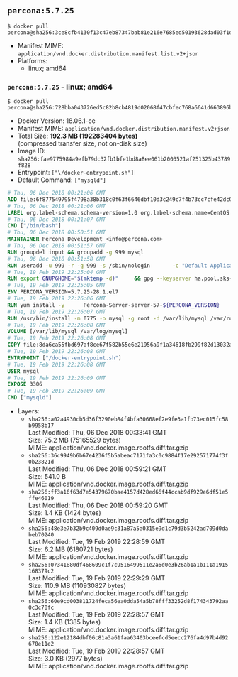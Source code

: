## `percona:5.7.25`

```console
$ docker pull percona@sha256:3ce8cfb4130f13c47eb87347bab81e216e7685ed50193628dad03f1d6ae94e46
```

-	Manifest MIME: `application/vnd.docker.distribution.manifest.list.v2+json`
-	Platforms:
	-	linux; amd64

### `percona:5.7.25` - linux; amd64

```console
$ docker pull percona@sha256:728bba043726ed5c82b8cb4819d02068f47cbfec768a6641d663896be2b9dd73
```

-	Docker Version: 18.06.1-ce
-	Manifest MIME: `application/vnd.docker.distribution.manifest.v2+json`
-	Total Size: **192.3 MB (192283404 bytes)**  
	(compressed transfer size, not on-disk size)
-	Image ID: `sha256:fae9775984a9efb79dc32fb1bfe1bd8a8ee061b2003521af251325b43789f828`
-	Entrypoint: `["\/docker-entrypoint.sh"]`
-	Default Command: `["mysqld"]`

```dockerfile
# Thu, 06 Dec 2018 00:21:06 GMT
ADD file:6f877549795f4798a38b318c0f63f6646dbf10d3c249c7f4b73cc7cfe42dc0f5 in / 
# Thu, 06 Dec 2018 00:21:06 GMT
LABEL org.label-schema.schema-version=1.0 org.label-schema.name=CentOS Base Image org.label-schema.vendor=CentOS org.label-schema.license=GPLv2 org.label-schema.build-date=20181205
# Thu, 06 Dec 2018 00:21:07 GMT
CMD ["/bin/bash"]
# Thu, 06 Dec 2018 00:50:51 GMT
MAINTAINER Percona Development <info@percona.com>
# Thu, 06 Dec 2018 00:51:57 GMT
RUN groupdel input && groupadd -g 999 mysql
# Thu, 06 Dec 2018 00:51:58 GMT
RUN useradd -u 999 -r -g 999 -s /sbin/nologin 		-c "Default Application User" mysql
# Tue, 19 Feb 2019 22:25:04 GMT
RUN export GNUPGHOME="$(mktemp -d)" 	&& gpg --keyserver ha.pool.sks-keyservers.net --recv-keys 430BDF5C56E7C94E848EE60C1C4CBDCDCD2EFD2A 	&& gpg --export --armor 430BDF5C56E7C94E848EE60C1C4CBDCDCD2EFD2A > ${GNUPGHOME}/RPM-GPG-KEY-Percona 	&& rpmkeys --import ${GNUPGHOME}/RPM-GPG-KEY-Percona /etc/pki/rpm-gpg/RPM-GPG-KEY-CentOS-7         && curl -L -o /tmp/percona-release.rpm https://repo.percona.com/percona/yum/percona-release-0.1-10.noarch.rpm 	&& rpmkeys --checksig /tmp/percona-release.rpm 	&& yum install -y /tmp/percona-release.rpm 	&& rm -rf "$GNUPGHOME" /tmp/percona-release.rpm         && percona-release enable original release
# Tue, 19 Feb 2019 22:25:05 GMT
ENV PERCONA_VERSION=5.7.25-28.1.el7
# Tue, 19 Feb 2019 22:26:06 GMT
RUN yum install -y 		Percona-Server-server-57-${PERCONA_VERSION} 		Percona-Server-tokudb-57-${PERCONA_VERSION} 		Percona-Server-rocksdb-57-${PERCONA_VERSION} 		jemalloc 		which 		policycoreutils 	&& yum clean all 	&& rm -rf /var/cache/yum /var/lib/mysql
# Tue, 19 Feb 2019 22:26:07 GMT
RUN /usr/bin/install -m 0775 -o mysql -g root -d /var/lib/mysql /var/run/mysqld /docker-entrypoint-initdb.d 	&& find /etc/percona-server.cnf /etc/percona-server.conf.d /etc/my.cnf.d -name '*.cnf' -print0 		| xargs -0 grep -lZE '^(bind-address|log|user)' 		| xargs -rt -0 sed -Ei 's/^(bind-address|log|user)/#&/' 	&& printf '[mysqld]\nskip-host-cache\nskip-name-resolve\n' > /etc/my.cnf.d/docker.cnf 	&& /usr/bin/install -m 0664 -o mysql -g root /dev/null /etc/sysconfig/mysql 	&& echo "LD_PRELOAD=/usr/lib64/libjemalloc.so.1" >> /etc/sysconfig/mysql 	&& echo "THP_SETTING=never" >> /etc/sysconfig/mysql 	&& ln -s /etc/my.cnf.d /etc/mysql 	&& chown -R mysql:root /etc/percona-server.cnf /etc/percona-server.conf.d /etc/my.cnf.d 	&& chmod -R ug+rwX /etc/percona-server.cnf /etc/percona-server.conf.d /etc/my.cnf.d
# Tue, 19 Feb 2019 22:26:08 GMT
VOLUME [/var/lib/mysql /var/log/mysql]
# Tue, 19 Feb 2019 22:26:08 GMT
COPY file:8da6ca55fbd697af8ce67f582b55e6e21956a9f1a34618fb299f82d13032a67c in /docker-entrypoint.sh 
# Tue, 19 Feb 2019 22:26:08 GMT
ENTRYPOINT ["/docker-entrypoint.sh"]
# Tue, 19 Feb 2019 22:26:08 GMT
USER mysql
# Tue, 19 Feb 2019 22:26:09 GMT
EXPOSE 3306
# Tue, 19 Feb 2019 22:26:09 GMT
CMD ["mysqld"]
```

-	Layers:
	-	`sha256:a02a4930cb5d36f3290eb84f4bfa30668ef2e9fe3a1fb73ec015fc58b9958b17`  
		Last Modified: Thu, 06 Dec 2018 00:33:41 GMT  
		Size: 75.2 MB (75165529 bytes)  
		MIME: application/vnd.docker.image.rootfs.diff.tar.gzip
	-	`sha256:36c9949b6b67e4236f5b5abeac7171fa3c0c9884f17e292571774f3f0b23821d`  
		Last Modified: Thu, 06 Dec 2018 00:59:21 GMT  
		Size: 541.0 B  
		MIME: application/vnd.docker.image.rootfs.diff.tar.gzip
	-	`sha256:ff3a16f63d7e54379670bae4157d428ed66f44ccab9df929e6df51e5ffe46019`  
		Last Modified: Thu, 06 Dec 2018 00:59:20 GMT  
		Size: 1.4 KB (1424 bytes)  
		MIME: application/vnd.docker.image.rootfs.diff.tar.gzip
	-	`sha256:48e3e7b32b9c409d0ae9c31a87a5a0315e9d1c79d3b5242ad709d0dabeb70240`  
		Last Modified: Tue, 19 Feb 2019 22:28:59 GMT  
		Size: 6.2 MB (6180721 bytes)  
		MIME: application/vnd.docker.image.rootfs.diff.tar.gzip
	-	`sha256:07341880df468609c1f7c9516499511e2a6d0e3b26ab1a1b111a1915168379c2`  
		Last Modified: Tue, 19 Feb 2019 22:29:29 GMT  
		Size: 110.9 MB (110930827 bytes)  
		MIME: application/vnd.docker.image.rootfs.diff.tar.gzip
	-	`sha256:60e9cd003811724feca56ea0dda54a5b78fff33252d8f174343792aa0c3c70fc`  
		Last Modified: Tue, 19 Feb 2019 22:28:57 GMT  
		Size: 1.4 KB (1385 bytes)  
		MIME: application/vnd.docker.image.rootfs.diff.tar.gzip
	-	`sha256:122e12184dbf06c81a3a61faa63403bceefcd5eecc276fa4d97b4d92670e11e2`  
		Last Modified: Tue, 19 Feb 2019 22:28:57 GMT  
		Size: 3.0 KB (2977 bytes)  
		MIME: application/vnd.docker.image.rootfs.diff.tar.gzip
